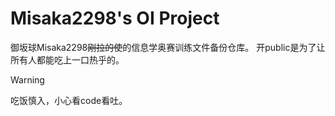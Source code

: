 # Misaka2298's OI Project

御坂球Misaka2298~~刚拉的使~~的信息学奥赛训练文件备份仓库。
开public是为了让所有人都能吃上一口热乎的。

> [!warning]
> 吃饭慎入，小心看code看吐。
